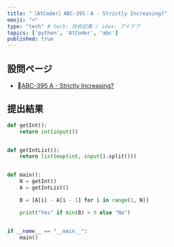 ```yaml
---
title: "［AtCoder］ABC-395｜A - Strictly Increasing?"
emoji: "⌨️"
type: "tech" # tech: 技術記事 / idea: アイデア
topics: ['python', 'AtCoder', 'abc']
published: true
---
```


## 設問ページ

- 🔗[ABC-395 A - Strictly Increasing?](https://atcoder.jp/contests/abc395/tasks/abc395_a)

## 提出結果

```python
def getInt():
    return int(input())


def getIntList():
    return list(map(int, input().split()))


def main():
    N = getInt()
    A = getIntList()

    B = [A[i] - A[i - 1] for i in range(1, N)]

    print("Yes" if min(B) > 0 else "No")


if __name__ == "__main__":
    main()
```
